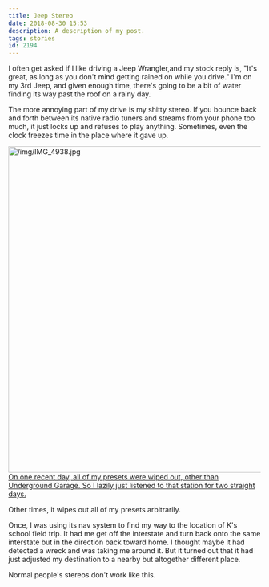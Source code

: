 ```yaml
---
title: Jeep Stereo
date: 2018-08-30 15:53
description: A description of my post.
tags: stories
id: 2194
---
```

I often get asked if I like driving a Jeep Wrangler,and my stock reply is, "It's great, as long as you don't mind getting rained on while you drive." I'm on my 3rd Jeep, and given enough time, there's going to be a bit of water finding its way past the roof on a rainy day.

The more annoying part of my drive is my shitty stereo. If you bounce back and forth between its native radio tuners and streams from your phone too much, it just locks up and refuses to play anything. Sometimes, even the clock freezes time in the place where it gave up.

<a class="lightview centered" href="/img/IMG_4938.jpg" data-lightview-caption="On one recent day, all of my presets were wiped out, other than Underground Garage.  So I lazily just listened to that station for two straight days." data-lightview-group="group1"><img src="/img/IMG_4938.jpg" alt="/img/IMG_4938.jpg" width="650px"><br><span class="caption">On one recent day, all of my presets were wiped out, other than Underground Garage.  So I lazily just listened to that station for two straight days.</span></a>

Other times, it wipes out all of my presets arbitrarily.

Once, I was using its nav system to find my way to the location of K's school field trip. It had me get off the interstate and turn back onto the same interstate but in the direction back toward home. I thought maybe it had detected a wreck and was taking me around it. But it turned out that it had just adjusted my destination to a nearby but altogether different place.

Normal people's stereos don't work like this.